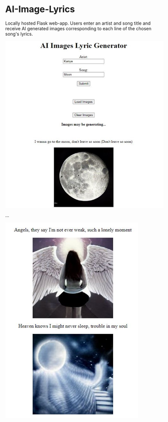 # AI-Image-Lyrics
Locally hosted Flask web-app. Users enter an artist and song title and receive AI generated images corresponding to each line of the chosen song's lyrics.

<p align="center">
   <img align="center" src="readme_images/titlepage.JPG"></img><br/>
   <p>...<p>
   <img src="readme_images/moreimages.JPG"></img>
</p>

